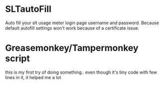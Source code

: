 # SLTautoFill
Auto fill your slt usage meter login page username and password. Because default autofill settings won't work because of a certificate issue.


<h1>Greasemonkey/Tampermonkey script</h1>

this is my first try of doing something..
even though it's tiny code with few lines in it, it helped me a lot
